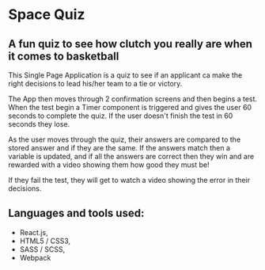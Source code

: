 # Space Quiz
## A fun quiz to see how clutch you really are when it comes to basketball


This Single Page Application is a quiz to see if an applicant ca make the right decisions to lead his/her team to a tie or victory.

The App then moves through 2 confirmation screens and then begins a test. When the test begin a Timer component is triggered and gives the user 60 seconds to complete the quiz. If the user doesn't finish the test in 60 seconds they lose.

As the user moves through the quiz, their answers are compared to the stored answer and if they are the same. If the answers match then a variable is updated, and if all the answers are correct then they win and are rewarded with a video showing them how good they must be!

If they fail the test, they will get to watch a video showing the error in their decisions.

## Languages and tools used:
- React.js,
- HTML5 / CSS3,
- SASS / SCSS,
- Webpack

